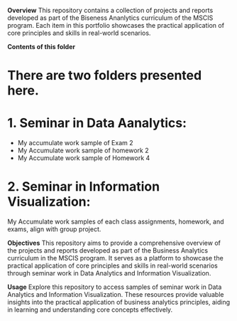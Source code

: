**Overview**
This repository contains a collection of projects and reports developed as part of the Biseness Ananlytics curriculum of the MSCIS program. Each item in this portfolio showcases the practical application of core principles and skills in real-world scenarios.

**Contents of this folder**

# There are two folders presented here. 

# 1. Seminar in Data Aanalytics:
- My accumulate work sample of Exam 2
- My Accumulate work sample of homework 2
- My Accumulate work sample of Homework 4

# 2. Seminar in Information Visualization:
My Accumulate work samples of each class assignments, homework, and exams, align with group project. 

**Objectives**
This repository aims to provide a comprehensive overview of the projects and reports developed as part of the Business Analytics curriculum in the MSCIS program. It serves as a platform to showcase the practical application of core principles and skills in real-world scenarios through seminar work in Data Analytics and Information Visualization.

**Usage**
Explore this repository to access samples of seminar work in Data Analytics and Information Visualization. These resources provide valuable insights into the practical application of business analytics principles, aiding in learning and understanding core concepts effectively.

